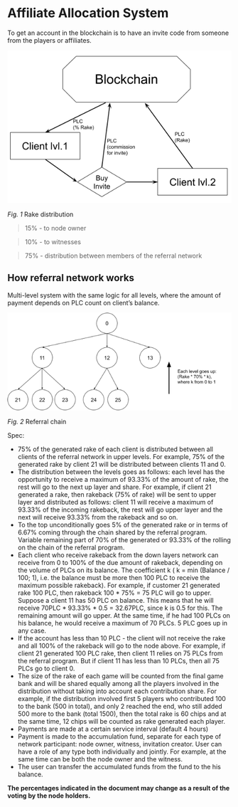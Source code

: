 # Affiliate Allocation System

To get an account in the blockchain is to have an invite code from someone from the players or affiliates.

![Rake distribution](../images/afl_schema.png "Fig. 1 Rake distribution")

_Fig. 1_ Rake distribution

> 15% - to node owner

> 10% - to witnesses 

> 75% - distribution between members of the referral network

## How referral network works

Multi-level system with the same logic for all levels, where the amount of payment depends on PLC count on client’s balance.

![Referral chain](../images/reff_chain.png "Fig. 2 Referral chain")

_Fig. 2_ Referral chain

Spec:

* 75% of the generated rake of each client is distributed between all clients of the referral network in upper levels. For example, 75% of the generated rake by client 21 will be distributed between clients 11 and 0.
* The distribution between the levels goes as follows: each level has the opportunity to receive a maximum of 93.33% of the amount of rake, the rest will go to the next up layer and share. For example, if client 21 generated a rake, then rakeback (75% of rake) will be sent to upper layer and distributed as follows: client 11 will receive a maximum of 93.33% of the incoming rakeback, the rest will go upper layer and the next will receive 93.33% from the rakeback and so on.
* To the top unconditionally goes 5% of the generated rake or in terms of 6.67% coming through the chain shared by the referral program. Variable remaining part of 70% of the generated or 93.33% of the rolling on the chain of the referral program.
* Each client who receive rakeback from the down layers network can receive from 0 to 100% of the due amount of rakeback, depending on the volume of PLCs on its balance. The coefficient k ( k = min (Balance / 100; 1), i.e. the balance must be more then 100 PLC to receive the maximum possible rakeback). For example, if customer 21 generated rake 100 PLC, then rakeback 100 * 75% = 75 PLC will go to upper. Suppose a client 11 has  50 PLC on balance. This means that he will receive 70PLC * 93.33% * 0.5 = 32.67PLC, since k is 0.5 for this. The remaining amount will go upper. At the same time, if he had 100 PLCs on his balance, he would receive a maximum of 70 PLCs. 5 PLC goes up in any case.
* If the account has less than 10 PLC - the client will not receive the rake and all 100% of the rakeback will go to the node above. For example, if client 21 generated 100 PLC rake, then client 11 relies on 75 PLCs from the referral program. But if client 11 has less than 10 PLCs, then all 75 PLCs go to client 0.
* The size of the rake of each game will be counted from the final game bank and will be shared equally among all the players involved in the distribution without taking into account each contribution share. For example, if the distribution involved first 5 players who contributed 100 to the bank (500 in total), and only 2 reached the end, who still added 500 more to the bank (total 1500), then the total rake is 60 chips and at the same time, 12 chips will be counted as rake generated each player.
* Payments are made at a certain service interval (default 4 hours)
* Payment is made to the accumulation fund, separate for each type of network participant: node owner, witness, invitation creator. User can have a role of any type both individually and jointly. For example, at the same time can be both the node owner and the witness.
* The user can transfer the accumulated funds from the fund to the his balance.

**The percentages indicated in the document may change as a result of the voting by the node holders.**
